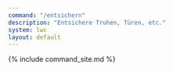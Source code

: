 ```yaml
---
command: "/entsichern"
description: "Entsichere Truhen, Türen, etc."
system: lwc
layout: default
---
```

{% include command_site.md %}
